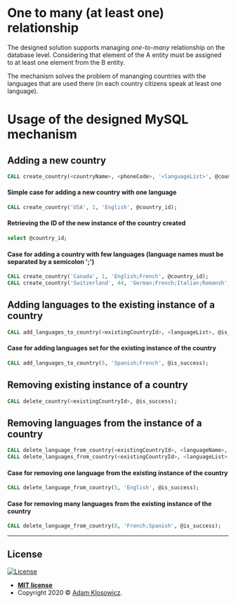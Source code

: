 # One to many (at least one) relationship

The designed solution supports managing <i>one-to-many</i> relationship on the database level. Considering that element of the A entity must be assigned to at least one element from the B entity.

The mechanism solves the problem of mananging countries with the languages that are used there (in each country citizens speak at least one language).

# Usage of the designed MySQL mechanism

## Adding a new country
```sql
CALL create_country(<countryName>, <phoneCode>, '<languageList>', @country_id);
```

#### Simple case for adding a new country with one language
```sql
CALL create_country('USA', 1, 'English', @country_id);
```

#### Retrieving the ID of the new instance of the country created
```sql
select @country_id;
```

#### Case for adding a country with few languages (language names must be separated by a semicolon ';')
```sql
CALL create_country('Canada', 1, 'English;French', @country_id);
CALL create_country('Switzerland', 44, 'German;French;Italian;Romansh', @country_id);
```

## Adding languages to the existing instance of a country
```sql
CALL add_languages_to_country(<existingCountryId>, <languageList>, @is_success);
```

#### Case for adding languages set for the existing instance of the country
```sql
CALL add_languages_to_country(5, 'Spanish;French', @is_success);
```

## Removing existing instance of a country
```sql
CALL delete_country(<existingCountryId>, @is_success);
```

## Removing languages from the instance of a country
```sql
CALL delete_language_from_country(<existingCountryId>, <languageName>, @is_success);
CALL delete_languages_from_country(<existingCountryId>, <languageList>, @is_success);
```

#### Case for removing one language from the existing instance of the country
```sql
CALL delete_language_from_country(5, 'English', @is_success);
```

#### Case for removing many languages from the existing instance of the country
```sql
CALL delete_language_from_country(8, 'French;Spanish', @is_success);
```

---

## License

[![License](http://img.shields.io/:license-mit-blue.svg?style=flat-square)](http://badges.mit-license.org)

- **[MIT license](http://opensource.org/licenses/mit-license.php)**
- Copyright 2020 © <a href="http://klosowi.cz" target="_blank">Adam Klosowicz</a>.
